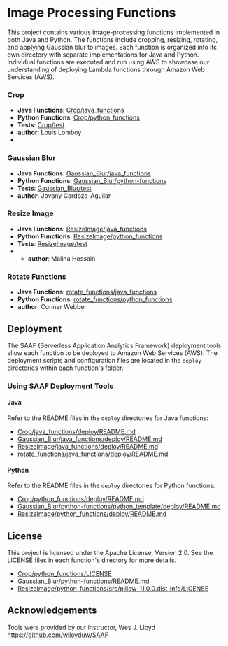 # Image Processing Functions

This project contains various image-processing functions implemented in both Java and Python. 
The functions include cropping, resizing, rotating, and applying Gaussian blur to images. 
Each function is organized into its own directory with separate implementations for Java and Python.
Individual functions are executed and run using AWS to showcase our understanding of deploying Lambda functions
through Amazon Web Services (AWS). 


### Crop

- **Java Functions**: [Crop/java_functions](Crop/java_functions)
- **Python Functions**: [Crop/python_functions](Crop/python_functions)
- **Tests**: [Crop/test](Crop/test)
- **author**: Louis Lomboy
- 
### Gaussian Blur

- **Java Functions**: [Gaussian_Blur/java_functions](Gaussian_Blur/java_functions)
- **Python Functions**: [Gaussian_Blur/python-functions](Gaussian_Blur/python-functions)
- **Tests**: [Gaussian_Blur/test](Gaussian_Blur/test)
- **author**: Jovany Cardoza-Aguilar
### Resize Image

- **Java Functions**: [ResizeImage/java_functions](ResizeImage/java_functions)
- **Python Functions**: [ResizeImage/python_functions](ResizeImage/python_functions)
- **Tests**: [ResizeImage/test](ResizeImage/test)
- - **author**: Maliha Hossain

### Rotate Functions

- **Java Functions**: [rotate_functions/java_functions](rotate_functions/java_functions)
- **Python Functions**: [rotate_functions/python_functions](rotate_functions/python_functions)
- **author**: Conner Webber

## Deployment

The SAAF (Serverless Application Analytics Framework) deployment tools allow each function to be deployed to Amazon Web Services (AWS).
The deployment scripts and configuration files are located in the `deploy` directories within each function's folder.

### Using SAAF Deployment Tools

#### Java

Refer to the README files in the `deploy` directories for Java functions:

- [Crop/java_functions/deploy/README.md](Crop/java_functions/deploy/README.md)
- [Gaussian_Blur/java_functions/deploy/README.md](Gaussian_Blur/java_functions/deploy/README.md)
- [ResizeImage/java_functions/deploy/README.md](ResizeImage/java_functions/deploy/README.md)
- [rotate_functions/java_functions/deploy/README.md](rotate_functions/java_functions/deploy/README.md)

#### Python

Refer to the README files in the `deploy` directories for Python functions:

- [Crop/python_functions/deploy/README.md](Crop/python_functions/deploy/README.md)
- [Gaussian_Blur/python-functions/python_template/deploy/README.md](Gaussian_Blur/python-functions/python_template/deploy/README.md)
- [ResizeImage/python_functions/deploy/README.md](ResizeImage/python_functions/deploy/README.md)

## License

This project is licensed under the Apache License, Version 2.0. See the LICENSE files in each function's directory for more details.

- [Crop/python_functions/LICENSE](Crop/python_functions/LICENSE)
- [Gaussian_Blur/python-functions/README.md](Gaussian_Blur/python-functions/README.md)
- [ResizeImage/python_functions/src/pillow-11.0.0.dist-info/LICENSE](ResizeImage/python_functions/src/pillow-11.0.0.dist-info/LICENSE)

## Acknowledgements

Tools were provided by our instructor, Wes J. Lloyd
https://github.com/wlloyduw/SAAF
